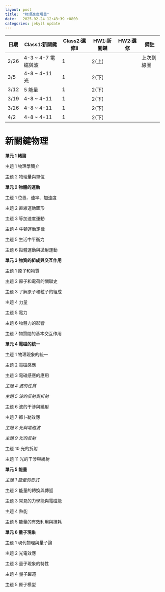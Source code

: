 ```yaml
---
layout: post
title:  "物理進度規畫"
date:   2025-02-24 12:43:39 +0800
categories: jekyll update
---
```




| 日期  | Class1:新關鍵  | Class2:選修II  | HW1:新關鍵  | HW2:選修  | 備註  |
|--------|--------|--------|--------|--------|--------|
| 2/26  | 4-3 ~ 4-7  電磁與波 | 1  |   2(上)   |        |  上次到線圈     |
| 3/5  | 4-8 ~ 4-11 光  | 1  |   2(下)    |        |     |
| 3/12  | 5 能量 | 1  |   2(下)    |        |     |
| 3/19  | 4-8 ~ 4-11  | 1  |   2(下)    |        |     |
| 3/26  | 4-8 ~ 4-11  | 1  |   2(下)    |        |     |
| 4/2  | 4-8 ~ 4-11  | 1  |   2(下)    |        |     |

# 新關鍵物理

**單元 1 緒論**

主題 1 物理學簡介 

主題 2 物理量與單位

**單元 2 物體的運動**

主題 1 位置、速率、加速度 

主題 2 直線運動圖形

主題 3 等加速度運動 

主題 4 牛頓運動定律 

主題 5 生活中平衡力 

主題 6 拋體運動與拋射運動

**單元 3 物質的組成與交互作用**

主題 1 原子和物質 

主題 2 原子和電荷的關聯史 

主題 3 了解原子和粒子的組成 

主題 4 力量 

主題 5 電力 

主題 6 物體力的影響

主題 7 物質間的基本交互作用

**單元 4 電磁的統一**

主題 1 物理現象的統一

主題 2 電磁感應

主題 3 電磁感應的應用 

*主題 4 波的性質* 

*主題 5 波的反射與折射*

主題 6 波的干涉與繞射 

主題 7 都卜勒效應 

*主題 8 光與電磁波* 

*主題 9 光的反射* 

主題 10 光的折射 

主題 11 光的干涉與繞射

**單元 5 能量**

*主題 1 能量的形式*

主題 2 能量的轉換與傳遞

主題 3 常見的力學能與電磁能

主題 4 熱能 

主題 5 能量的有效利用與損耗

**單元 6 量子現象**

主題 1 現代物理與量子論

主題 2 光電效應 

主題 3 量子現象的特性 

主題 4 量子躍遷 

主題 5 原子模型
